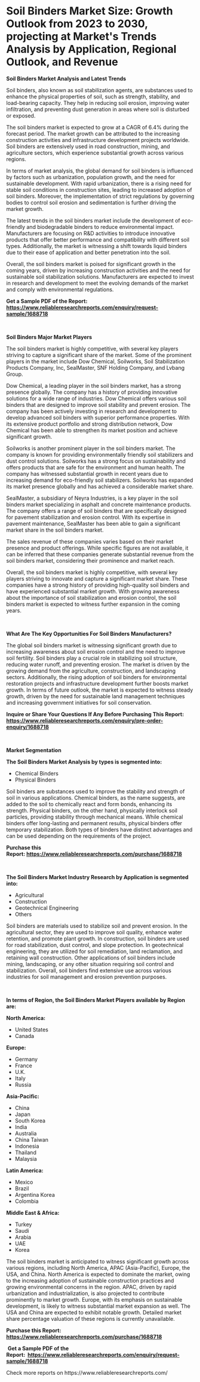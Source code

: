 <p><h1>Soil Binders Market Size: Growth Outlook from 2023 to 2030, projecting at Market's Trends Analysis by Application, Regional Outlook, and Revenue</h1></p><p><strong>Soil Binders Market Analysis and Latest Trends</strong></p>
<p><p>Soil binders, also known as soil stabilization agents, are substances used to enhance the physical properties of soil, such as strength, stability, and load-bearing capacity. They help in reducing soil erosion, improving water infiltration, and preventing dust generation in areas where soil is disturbed or exposed.</p><p>The soil binders market is expected to grow at a CAGR of 6.4% during the forecast period. The market growth can be attributed to the increasing construction activities and infrastructure development projects worldwide. Soil binders are extensively used in road construction, mining, and agriculture sectors, which experience substantial growth across various regions.</p><p>In terms of market analysis, the global demand for soil binders is influenced by factors such as urbanization, population growth, and the need for sustainable development. With rapid urbanization, there is a rising need for stable soil conditions in construction sites, leading to increased adoption of soil binders. Moreover, the implementation of strict regulations by governing bodies to control soil erosion and sedimentation is further driving the market growth.</p><p>The latest trends in the soil binders market include the development of eco-friendly and biodegradable binders to reduce environmental impact. Manufacturers are focusing on R&D activities to introduce innovative products that offer better performance and compatibility with different soil types. Additionally, the market is witnessing a shift towards liquid binders due to their ease of application and better penetration into the soil.</p><p>Overall, the soil binders market is poised for significant growth in the coming years, driven by increasing construction activities and the need for sustainable soil stabilization solutions. Manufacturers are expected to invest in research and development to meet the evolving demands of the market and comply with environmental regulations.</p></p>
<p><strong>Get a Sample PDF of the Report:&nbsp; <a href="https://www.reliableresearchreports.com/enquiry/request-sample/1688718">https://www.reliableresearchreports.com/enquiry/request-sample/1688718</a></strong></p>
<p>&nbsp;</p>
<p><strong>Soil Binders Major Market Players</strong></p>
<p><p>The soil binders market is highly competitive, with several key players striving to capture a significant share of the market. Some of the prominent players in the market include Dow Chemical, Soilworks, Soil Stabilization Products Company, Inc, SealMaster, SNF Holding Company, and Lvbang Group.</p><p>Dow Chemical, a leading player in the soil binders market, has a strong presence globally. The company has a history of providing innovative solutions for a wide range of industries. Dow Chemical offers various soil binders that are designed to improve soil stability and prevent erosion. The company has been actively investing in research and development to develop advanced soil binders with superior performance properties. With its extensive product portfolio and strong distribution network, Dow Chemical has been able to strengthen its market position and achieve significant growth.</p><p>Soilworks is another prominent player in the soil binders market. The company is known for providing environmentally friendly soil stabilizers and dust control solutions. Soilworks has a strong focus on sustainability and offers products that are safe for the environment and human health. The company has witnessed substantial growth in recent years due to increasing demand for eco-friendly soil stabilizers. Soilworks has expanded its market presence globally and has achieved a considerable market share.</p><p>SealMaster, a subsidiary of Neyra Industries, is a key player in the soil binders market specializing in asphalt and concrete maintenance products. The company offers a range of soil binders that are specifically designed for pavement stabilization and erosion control. With its expertise in pavement maintenance, SealMaster has been able to gain a significant market share in the soil binders market.</p><p>The sales revenue of these companies varies based on their market presence and product offerings. While specific figures are not available, it can be inferred that these companies generate substantial revenue from the soil binders market, considering their prominence and market reach.</p><p>Overall, the soil binders market is highly competitive, with several key players striving to innovate and capture a significant market share. These companies have a strong history of providing high-quality soil binders and have experienced substantial market growth. With growing awareness about the importance of soil stabilization and erosion control, the soil binders market is expected to witness further expansion in the coming years.</p></p>
<p>&nbsp;</p>
<p><strong>What Are The Key Opportunities For Soil Binders Manufacturers?</strong></p>
<p><p>The global soil binders market is witnessing significant growth due to increasing awareness about soil erosion control and the need to improve soil fertility. Soil binders play a crucial role in stabilizing soil structure, reducing water runoff, and preventing erosion. The market is driven by the growing demand from the agriculture, construction, and landscaping sectors. Additionally, the rising adoption of soil binders for environmental restoration projects and infrastructure development further boosts market growth. In terms of future outlook, the market is expected to witness steady growth, driven by the need for sustainable land management techniques and increasing government initiatives for soil conservation.</p></p>
<p><strong>Inquire or Share Your Questions If Any Before Purchasing This Report: <a href="https://www.reliableresearchreports.com/enquiry/pre-order-enquiry/1688718">https://www.reliableresearchreports.com/enquiry/pre-order-enquiry/1688718</a></strong></p>
<p>&nbsp;</p>
<p><strong>Market Segmentation</strong></p>
<p><strong>The Soil Binders Market Analysis by types is segmented into:</strong></p>
<p><ul><li>Chemical Binders</li><li>Physical Binders</li></ul></p>
<p><p>Soil binders are substances used to improve the stability and strength of soil in various applications. Chemical binders, as the name suggests, are added to the soil to chemically react and form bonds, enhancing its strength. Physical binders, on the other hand, physically interlock soil particles, providing stability through mechanical means. While chemical binders offer long-lasting and permanent results, physical binders offer temporary stabilization. Both types of binders have distinct advantages and can be used depending on the requirements of the project.</p></p>
<p><strong>Purchase this Report:&nbsp;<a href="https://www.reliableresearchreports.com/purchase/1688718">https://www.reliableresearchreports.com/purchase/1688718</a></strong></p>
<p>&nbsp;</p>
<p><strong>The Soil Binders Market Industry Research by Application is segmented into:</strong></p>
<p><ul><li>Agricultural</li><li>Construction</li><li>Geotechnical Engineering</li><li>Others</li></ul></p>
<p><p>Soil binders are materials used to stabilize soil and prevent erosion. In the agricultural sector, they are used to improve soil quality, enhance water retention, and promote plant growth. In construction, soil binders are used for road stabilization, dust control, and slope protection. In geotechnical engineering, they are utilized for soil remediation, land reclamation, and retaining wall construction. Other applications of soil binders include mining, landscaping, or any other situation requiring soil control and stabilization. Overall, soil binders find extensive use across various industries for soil management and erosion prevention purposes.</p></p>
<p>&nbsp;</p>
<p><strong>In terms of Region, the Soil Binders Market Players available by Region are:</strong></p>
<p>
    <p> <strong> North America: </strong>
        <ul>
            <li>United States</li>
            <li>Canada</li>
        </ul>
        </p> 
    <p> <strong> Europe: </strong>
        <ul>
            <li>Germany</li>
            <li>France</li>
            <li>U.K.</li>
            <li>Italy</li>
            <li>Russia</li>
        </ul>
        </p> 
    <p> <strong> Asia-Pacific: </strong>
        <ul>
            <li>China</li>
            <li>Japan</li>
            <li>South Korea</li>
            <li>India</li>
            <li>Australia</li>
            <li>China Taiwan</li>
            <li>Indonesia</li>
            <li>Thailand</li>
            <li>Malaysia</li>
        </ul>
        </p> 
    <p> <strong> Latin America: </strong>
        <ul>
            <li>Mexico</li>
            <li>Brazil</li>
            <li>Argentina Korea</li>
            <li>Colombia</li>
        </ul>
        </p> 
    <p> <strong> Middle East & Africa: </strong>
        <ul>
            <li>Turkey</li>
            <li>Saudi</li>
            <li>Arabia</li>
            <li>UAE</li>
            <li>Korea</li>
        </ul>
    </p>
    </p>
<p><p>The soil binders market is anticipated to witness significant growth across various regions, including North America, APAC (Asia-Pacific), Europe, the USA, and China. North America is expected to dominate the market, owing to the increasing adoption of sustainable construction practices and growing environmental concerns in the region. APAC, driven by rapid urbanization and industrialization, is also projected to contribute prominently to market growth. Europe, with its emphasis on sustainable development, is likely to witness substantial market expansion as well. The USA and China are expected to exhibit notable growth. Detailed market share percentage valuation of these regions is currently unavailable.</p></p>
<p><strong>Purchase this Report: <a href="https://www.reliableresearchreports.com/purchase/1688718">https://www.reliableresearchreports.com/purchase/1688718</a></strong></p>
<p>&nbsp;<strong>Get a Sample PDF of the Report:&nbsp;&nbsp;<a href="https://www.reliableresearchreports.com/enquiry/request-sample/1688718">https://www.reliableresearchreports.com/enquiry/request-sample/1688718</a></strong></p>
<p><strong></strong></p>
<p>Check more reports on https://www.reliableresearchreports.com/</p>